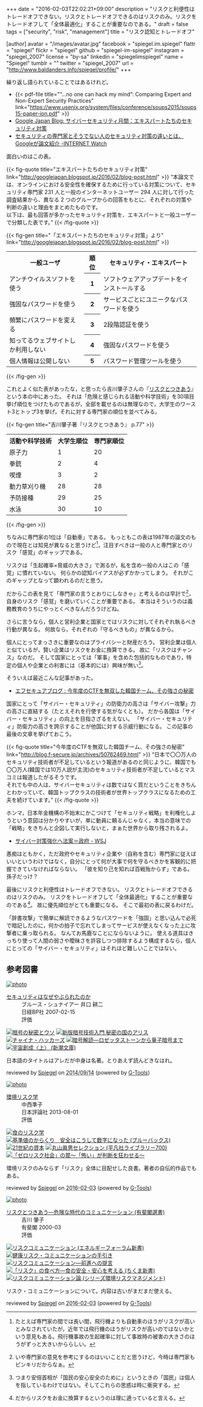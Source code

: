 +++
date = "2016-02-03T22:02:21+09:00"
description = "リスクと利便性はトレードオフできない。リスクとトレードオフできるのはリスクのみ。リスクをトレードオフして「全体最適化」することが重要なのである。"
draft = false
tags = ["security", "risk", "management"]
title = "リスク認知とトレードオフ"

[author]
  avatar = "/images/avatar.jpg"
  facebook = "spiegel.im.spiegel"
  flattr = "spiegel"
  flickr = "spiegel"
  github = "spiegel-im-spiegel"
  instagram = "spiegel_2007"
  license = "by-sa"
  linkedin = "spiegelimspiegel"
  name = "Spiegel"
  tumblr = ""
  twitter = "spiegel_2007"
  url = "http://www.baldanders.info/spiegel/profile/"
+++

繰り返し語られていることではあるけれど。

- {{< pdf-file title="“...no one can hack my mind”: Comparing Expert and Non-Expert Security Practices" link="https://www.usenix.org/system/files/conference/soups2015/soups15-paper-ion.pdf" >}}
- [Google Japan Blog: サイバーセキュリティ月間：エキスパートたちのセキュリティ対策](http://googlejapan.blogspot.jp/2016/02/blog-post.html)
- [セキュリティの専門家とそうでない人のセキュリティ対策の違いとは、Googleが論文紹介 -INTERNET Watch](http://internet.watch.impress.co.jp/docs/news/20160202_741876.html)

面白いのはこの表。

{{< fig-quote title="エキスパートたちのセキュリティ対策" link="http://googlejapan.blogspot.jp/2016/02/blog-post.html" >}}
<q>本論文では、オンラインにおける安全性を確保するために行っている対策について、セキュリティ専門家 231 人と一般のインターネットユーザー 294 人に対して行った調査結果から、異なる 2 つのグループからの回答をもとに、それぞれの対策や判断の違いと理由をまとめたものです。<br>
以下は、最も回答が多かったセキュリティ対策を、エキスパートと一般ユーザーで分類した表です。</q>
{{< /fig-quote >}}

{{< fig-gen title="「エキスパートたちのセキュリティ対策」より" link="http://googlejapan.blogspot.jp/2016/02/blog-post.html" >}}
<table>
  <tr>
    <th>一般ユーザ</th>
    <th>順位</th>
    <th>セキュリティ・エキスパート</th>
  </tr>
  <tr>
    <td>アンチウイルスソフトを使う</td>
    <th>1</th>
    <td>ソフトウェアアップデートをインストールする</td>
  </tr>
  <tr>
    <td>強固なパスワードを使う</td>
    <th>2</th>
    <td>サービスごとにユニークなパスワードを使う</td>
  </tr>
  <tr>
    <td>頻繁にパスワードを変える</td>
    <th>3</th>
    <td>2段階認証を使う</td>
  </tr>
  <tr>
    <td>知ってるウェブサイトしか利用しない</td>
    <th>4</th>
    <td>強固なパスワードを使う</td>
  </tr>
  <tr>
    <td>個人情報は公開しない</td>
    <th>5</th>
    <td>パスワード管理ツールを使う</td>
  </tr>
</table>
{{< /fig-gen >}}

これとよく似た表があったな，と思ったら吉川肇子さんの『[リスクとつきあう](http://www.amazon.co.jp/exec/obidos/ASIN/4641280304/baldandersinf-22/)』という本の中にあった。
それは「危険と感じられる活動や科学技術」を30項目挙げ順位をつけたものであるが，全部を載せるのは無理なので，大学生のワースト3とトップ3を挙げ，それに対する専門家の順位を並べてみる。

{{< fig-gen title="吉川肇子著『リスクとつきあう』 p.77" >}}
<table>
  <tr>
    <th>活動や科学技術</th>
    <th>大学生順位</th>
    <th>専門家順位</th>
  </tr>
  <tr>
    <td>原子力</td>
    <td>1</td>
    <td>20</td>
  </tr>
  <tr>
    <td>拳銃</td>
    <td>2</td>
    <td>4</td>
  </tr>
  <tr>
    <td>喫煙</td>
    <td>3</td>
    <td>2</td>
  </tr>
  <tr>
    <td>動力草刈り機</td>
    <td>28</td>
    <td>28</td>
  </tr>
  <tr>
    <td>予防接種</td>
    <td>29</td>
    <td>25</td>
  </tr>
  <tr>
    <td>水泳</td>
    <td>30</td>
    <td>10</td>
  </tr>
</table>
{{< /fig-gen >}}

ちなみに専門家の1位は「自動車」である。
もっともこの表は1987年の論文のもので現在とは知見が異なると思うけど[^aa]，注目すべきは一般の人と専門家とのリスク「感覚」のギャップである。

[^aa]: たとえば専門家の間では長い間，飛行機よりも自動車のほうがリスクが高いとみなされていたが，近年では飛行機のほうがリスクが高いのではないかという意見もある。飛行機事故の生起確率に対して事故時の被害の大きさのほうがずっと大きいかららしい。

リスクは「生起確率×脅威の大きさ」で測るが，私を含め一般の人はこの「感覚」に慣れていない。
何らかの認知バイアスが必ずかかってしまう。
それがこのギャップとなって顕われるのだと思う。

だからこの表を見て「専門家の言うとおりにしなきゃ」と考えるのは早計で[^a]，自身のリスク「感覚」を磨いていくことが重要である。
本当はそういうのは義務教育のうちにやっとくべきなんだろうけどね。

[^a]: いや専門家の意見を参考にするのはいいことだと思うけど，今時は専門家もピンキリだからなぁ。

さらに言うなら，個人と営利企業と国家とではリスクに対してそれぞれ執るべき行動が異なる。
何故なら，それぞれの「守るべきもの」が異なるから。

個人にとってまっさきに重要なのはプライバシーと財産だろう。
営利企業は個人と似ているが，賢い企業はリスクをお金に換算できる。
故に「リスクはチャンス」なのだ。
そして国家にとっては「軍事」を含めた包括的なものであり，特定の個人や企業との利害には（基本的には）興味が無い[^b]。

[^b]: つまり安倍首相が「国民の安心安全のために」というときの「国民」は個人を指しているわけではない。そしてこれらの思惑は時に衝突する。

そういえば最近こんな記事があった。

- [エフセキュアブログ : 今年度のCTFを無双した韓国チーム、その強さの秘密](http://blog.f-secure.jp/archives/50762469.html)

国家にとって「サイバー・セキュリティ」の防衛力の高さは「サイバー攻撃」力の高さに直結する（たとえそれを行使する気がなくとも）。
だから各国は「サイバー・セキュリティ」の向上を目指さざるをえない。
「サイバー・セキュリティ」防衛力の高さを誇示することが他国に対する示威行動になる。
この記事の最後の文章を挙げておこう。

{{< fig-quote title="今年度のCTFを無双した韓国チーム、その強さの秘密" link="http://blog.f-secure.jp/archives/50762469.html" >}}
<q>日本で〇〇万人のセキュリティ技術者が不足しているという報道があるのと同じように、韓国でも〇〇万人(韓国では10万人説が主流)のセキュリティ技術者が不足しているとマスコミは報道したがるそうです。<br>
それでも中の人は、サイバーセキュリティは数ではなく質だということをきちんとわかっていて、韓国トップクラスの技術者が世界トップクラスになるための工夫を続けています。</q>
{{< /fig-quote >}}

ホンマ，日本年金機構の不始末にかこつけて「セキュリティ戦略」を利権化しようという意図は分かりやすいが，単に動員に頼るんじゃなく，本当の意味での「戦略」をきちんと企図して実行しないと，まぁた世界から取り残されるよ。

- [サイバー対策強化へ法案＝政府 - WSJ](http://jp.wsj.com/articles/JJ11757514300003864480318027226602632645960)

愚痴はともかく，ただ政府やセキュリティ企業や（自称を含む）専門家に従えばいいというわけではなく，自分にとって何が大事で何を守るべきかを客観的に把握できていなければならない。
「彼を知り己を知れば百戦殆からず」である。
孫子だっけ？

最後にリスクと利便性はトレードオフできない。
リスクとトレードオフできるのはリスクのみ。
リスクをトレードオフして「全体最適化」することが重要なのである[^c]。
故に優先順位がとても重要になる。
そこで最初の表に戻るわけだ。

[^c]: だからリスクをお金に換算するというのは理に適っていると言える。

「辞書攻撃」で簡単に解読できるようなパスワードを「強固」と思い込んで必死で暗記したのに，何かの拍子で忘れてしまってサービスが使えなくなった上に攻撃者に乗っ取られる。
なんてお馬鹿なことにならないように。
使える道具はきっちり使って人間の弱さや曖昧さを許容しつつ排除するよう構成するなら，個人にとっての「サイバー・セキュリティ」はそれほど難しいことではない。

## 参考図書

<div class="hreview" ><a class="item url" href="http://www.amazon.co.jp/exec/obidos/ASIN/4822283100/baldandersinf-22/"><img src="http://ecx.images-amazon.com/images/I/51-pZ52JsUL._SL160_.jpg" alt="photo" class="photo"  /></a><dl ><dt class="fn"><a class="item url" href="http://www.amazon.co.jp/exec/obidos/ASIN/4822283100/baldandersinf-22/">セキュリティはなぜやぶられたのか</a></dt><dd>ブルース・シュナイアー 井口 耕二 </dd><dd>日経BP社 2007-02-15</dd><dd>評価<abbr class="rating" title="5"><img src="http://g-images.amazon.com/images/G/01/detail/stars-5-0.gif" alt="" /></abbr> </dd></dl><p class="similar"><a href="http://www.amazon.co.jp/exec/obidos/ASIN/4881359967/baldandersinf-22/" target="_top"><img src="http://images.amazon.com/images/P/4881359967.09._SCTHUMBZZZ_.jpg"  alt="暗号の秘密とウソ"  /></a> <a href="http://www.amazon.co.jp/exec/obidos/ASIN/4797350997/baldandersinf-22/" target="_top"><img src="http://images.amazon.com/images/P/4797350997.09._SCTHUMBZZZ_.jpg"  alt="新版暗号技術入門 秘密の国のアリス"  /></a> <a href="http://www.amazon.co.jp/exec/obidos/ASIN/4594070507/baldandersinf-22/" target="_top"><img src="http://images.amazon.com/images/P/4594070507.09._SCTHUMBZZZ_.jpg"  alt="チャイナ・ハッカーズ"  /></a> <a href="http://www.amazon.co.jp/exec/obidos/ASIN/4105393022/baldandersinf-22/" target="_top"><img src="http://images.amazon.com/images/P/4105393022.09._SCTHUMBZZZ_.jpg"  alt="暗号解読―ロゼッタストーンから量子暗号まで"  /></a> <a href="http://www.amazon.co.jp/exec/obidos/ASIN/4102159746/baldandersinf-22/" target="_top"><img src="http://images.amazon.com/images/P/4102159746.09._SCTHUMBZZZ_.jpg"  alt="宇宙創成〈上〉 (新潮文庫)"  /></a> </p>
<p class="description" >日本語のタイトルはアレだが中身は名著。とりあえず読んどきなはれ。</p>
<p class="gtools" >reviewed by <a href="#maker" class="reviewer">Spiegel</a> on <abbr class="dtreviewed" title="2014-09-14">2014/09/14</abbr> (powered by <a href="http://www.goodpic.com/mt/aws/index.html">G-Tools</a>)</p>
</div>

<div class="hreview" ><a class="item url" href="http://www.amazon.co.jp/exec/obidos/ASIN/B00E7HMI7U/baldandersinf-22/"><img src="http://ecx.images-amazon.com/images/I/51I9C7cFl2L._SL160_.jpg" alt="photo" class="photo"  /></a><dl ><dt class="fn"><a class="item url" href="http://www.amazon.co.jp/exec/obidos/ASIN/B00E7HMI7U/baldandersinf-22/">環境リスク学</a></dt><dd>中西準子 </dd><dd>日本評論社 2013-08-01</dd><dd>評価<abbr class="rating" title="5"><img src="http://g-images.amazon.com/images/G/01/detail/stars-5-0.gif" alt="" /></abbr> </dd></dl><p class="similar"><a href="http://www.amazon.co.jp/exec/obidos/ASIN/B00E7HMIB6/baldandersinf-22/" target="_top"><img src="http://images.amazon.com/images/P/B00E7HMIB6.09._SCTHUMBZZZ_.jpg"  alt="食のリスク学"  /></a> <a href="http://www.amazon.co.jp/exec/obidos/ASIN/B00M98XGDO/baldandersinf-22/" target="_top"><img src="http://images.amazon.com/images/P/B00M98XGDO.09._SCTHUMBZZZ_.jpg"  alt="基準値のからくり　安全はこうして数字になった (ブルーバックス)"  /></a> <a href="http://www.amazon.co.jp/exec/obidos/ASIN/B00VQ75FAQ/baldandersinf-22/" target="_top"><img src="http://images.amazon.com/images/P/B00VQ75FAQ.09._SCTHUMBZZZ_.jpg"  alt="21世紀の資本"  /></a> <a href="http://www.amazon.co.jp/exec/obidos/ASIN/B014II6012/baldandersinf-22/" target="_top"><img src="http://images.amazon.com/images/P/B014II6012.09._SCTHUMBZZZ_.jpg"  alt="丸山眞男セレクション (平凡社ライブラリー700)"  /></a> <a href="http://www.amazon.co.jp/exec/obidos/ASIN/B00BWI0U0O/baldandersinf-22/" target="_top"><img src="http://images.amazon.com/images/P/B00BWI0U0O.09._SCTHUMBZZZ_.jpg"  alt="「ゼロリスク社会」の罠～「怖い」が判断を狂わせる～"  /></a> </p>
<p class="description">環境リスクのみならず「リスク」全体に目配せした良書。著者の自伝的作品でもある。</p>
<p class="gtools" >reviewed by <a href='#maker' class='reviewer'>Spiegel</a> on <abbr class="dtreviewed" title="2016-02-03">2016-02-03</abbr> (powered by <a href="http://www.goodpic.com/mt/aws/index.html" >G-Tools</a>)</p>
</div>

<div class="hreview" ><a class="item url" href="http://www.amazon.co.jp/exec/obidos/ASIN/4641280304/baldandersinf-22/"><img src="http://ecx.images-amazon.com/images/I/519S1SM2S4L._SL160_.jpg" alt="photo" class="photo"  /></a><dl ><dt class="fn"><a class="item url" href="http://www.amazon.co.jp/exec/obidos/ASIN/4641280304/baldandersinf-22/">リスクとつきあう―危険な時代のコミュニケーション (有斐閣選書)</a></dt><dd>吉川 肇子 </dd><dd>有斐閣 2000-03</dd><dd>評価<abbr class="rating" title="4"><img src="http://g-images.amazon.com/images/G/01/detail/stars-4-0.gif" alt="" /></abbr> </dd></dl><p class="similar"><a href="http://www.amazon.co.jp/exec/obidos/ASIN/4885554241/baldandersinf-22/" target="_top"><img src="http://images.amazon.com/images/P/4885554241.09._SCTHUMBZZZ_.jpg"  alt="リスクコミュニケーション (エネルギーフォーラム新書)"  /></a> <a href="http://www.amazon.co.jp/exec/obidos/ASIN/4779502357/baldandersinf-22/" target="_top"><img src="http://images.amazon.com/images/P/4779502357.09._SCTHUMBZZZ_.jpg"  alt="健康リスク・コミュニケーションの手引き"  /></a> <a href="http://www.amazon.co.jp/exec/obidos/ASIN/4873262526/baldandersinf-22/" target="_top"><img src="http://images.amazon.com/images/P/4873262526.09._SCTHUMBZZZ_.jpg"  alt="リスクコミュニケーション―前進への提言"  /></a> <a href="http://www.amazon.co.jp/exec/obidos/ASIN/4480066845/baldandersinf-22/" target="_top"><img src="http://images.amazon.com/images/P/4480066845.09._SCTHUMBZZZ_.jpg"  alt="「リスク」の食べ方―食の安全・安心を考える (ちくま新書)"  /></a> <a href="http://www.amazon.co.jp/exec/obidos/ASIN/4872592840/baldandersinf-22/" target="_top"><img src="http://images.amazon.com/images/P/4872592840.09._SCTHUMBZZZ_.jpg"  alt="リスクコミュニケーション論 (シリーズ環境リスクマネジメント)"  /></a> </p>
<p class="description">リスク・コミュニケーションについて。内容は古いがまだまだ使える。</p>
<p class="gtools" >reviewed by <a href='#maker' class='reviewer'>Spiegel</a> on <abbr class="dtreviewed" title="2016-02-03">2016-02-03</abbr> (powered by <a href="http://www.goodpic.com/mt/aws/index.html" >G-Tools</a>)</p>
</div>

